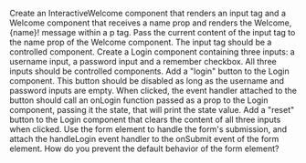 Create an InteractiveWelcome component that renders an input tag and a Welcome component that receives a name prop and renders the Welcome, {name}! message within a p tag.
Pass the current content of the input tag to the name prop of the Welcome component. The input tag should be a controlled component.
Create a Login component containing three inputs: a username input, a password input and a remember checkbox. All three inputs should be controlled components. Add a "login" button to the Login component. This button should be disabled as long as the username and password inputs are empty. When clicked, the event handler attached to the button should call an onLogin function passed as a prop to the Login component, passing it the state, that will print the state value.
Add a "reset" button to the Login component that clears the content of all three inputs when clicked. Use the form element to handle the form's submission, and attach the handleLogin event handler to the onSubmit event of the form element. How do you prevent the default behavior of the form element?
